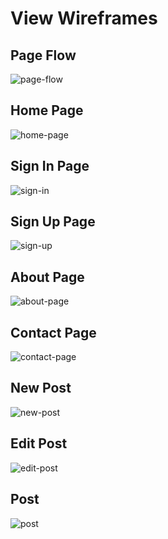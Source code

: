 # View Wireframes

## Page Flow
![page-flow]

## Home Page
![home-page]

## Sign In Page
![sign-in]

## Sign Up Page
![sign-up]

## About Page
![about-page]

## Contact Page
![contact-page]

## New Post
![new-post]

## Edit Post
![edit-post]

## Post
![post]

[page-flow]: ./wireframes/PageFlow.png
[home-page]: ./wireframes/HomePage.png
[sign-in]: ./wireframes/SignIn.png
[sign-up]: ./wireframes/SignUp.png
[about-page]: ./wireframes/AboutPage.png
[contact-page]: ./wireframes/ContactPage.png
[new-post]: ./wireframes/NewPost.png
[edit-post]: ./wireframes/EditPost.png
[post]: ./wireframes/Post.png
